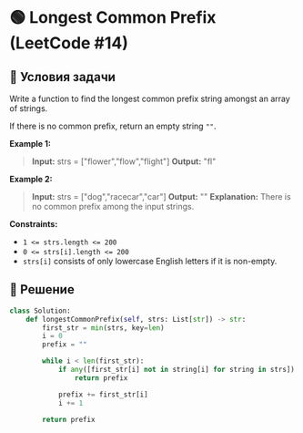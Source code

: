 # 🟢 Longest Common Prefix (LeetCode #14)

## 📌 Условия задачи

Write a function to find the longest common prefix string amongst an array of strings.

If there is no common prefix, return an empty string `""`.

 

**Example 1:**

> **Input:** strs = ["flower","flow","flight"]
> **Output:** "fl"
> 
**Example 2:**

> **Input:** strs = ["dog","racecar","car"]
> **Output:** ""
> **Explanation:** There is no common prefix among the input strings.
 
**Constraints:**

- `1 <= strs.length <= 200`
- `0 <= strs[i].length <= 200`
- `strs[i]` consists of only lowercase English letters if it is non-empty.


## 🚀 Решение

```python
class Solution:
    def longestCommonPrefix(self, strs: List[str]) -> str:
        first_str = min(strs, key=len)
        i = 0
        prefix = ""

        while i < len(first_str):
            if any([first_str[i] not in string[i] for string in strs]):
                return prefix

            prefix += first_str[i]
            i += 1
            
        return prefix
```
